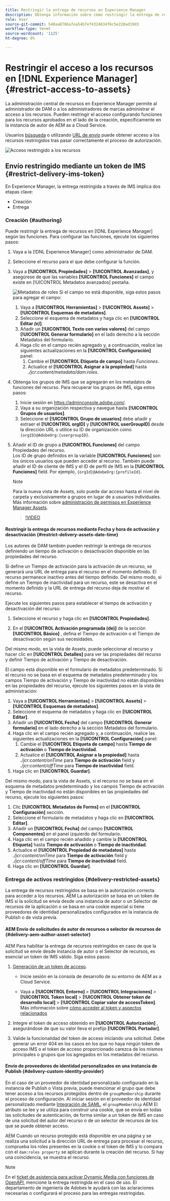 ```yaml
---
title: Restringir la entrega de recursos en Experience Manager
description: Obtenga información sobre cómo restringir la entrega de recursos en [!DNL Experience Manager].
role: User
source-git-commit: 540aa876ba7ea54b7ef4324634f6c5e220ad19d3
workflow-type: tm+mt
source-wordcount: '1125'
ht-degree: 0%

---
```


# Restringir el acceso a los recursos en [!DNL Experience Manager] {#restrict-access-to-assets}

La administración central de recursos en Experience Manager permite al administrador de DAM o a los administradores de marcas administrar el acceso a los recursos. Pueden restringir el acceso configurando funciones para los recursos aprobados en el lado de la creación, específicamente en la instancia de autor de AEM as a Cloud Service.

Usuarios [búsqueda](search-assets-api.md) o utilizando [URL de envío](deliver-assets-apis.md) puede obtener acceso a los recursos restringidos tras pasar correctamente el proceso de autorización.

![Acceso restringido a los recursos](/help/assets/assets/restricted-access.png)

## Envío restringido mediante un token de IMS {#restrict-delivery-ims-token}

En Experience Manager, la entrega restringida a través de IMS implica dos etapas clave:

* Creación
* Entrega

### Creación {#authoring}

Puede restringir la entrega de recursos en [!DNL Experience Manager] según las funciones. Para configurar las funciones, ejecute los siguientes pasos:

1. Vaya a la [!DNL Experience Manager] como administrador de DAM.
1. Seleccione el recurso para el que debe configurar la función.
1. Vaya a **[!UICONTROL Propiedades]** > **[!UICONTROL Avanzadas]**, y asegúrese de que las variables **[!UICONTROL Funciones]** el campo existe en [!UICONTROL Metadatos avanzados] pestaña.

   ![Metadatos de roles](/help/assets/assets/roles_metadata.jpg)
Si el campo no está disponible, siga estos pasos para agregar el campo:

   1. Vaya a **[!UICONTROL Herramientas]** > **[!UICONTROL Assets]** > **[!UICONTROL Esquemas de metadatos]**.
   1. Seleccione el esquema de metadatos y haga clic en **[!UICONTROL Editar _(e)_]**.
   1. Añadir un **[!UICONTROL Texto con varios valores]** del campo **[!UICONTROL Generar formulario]** en el lado derecho a la sección Metadatos del formulario.
   1. Haga clic en el campo recién agregado y, a continuación, realice las siguientes actualizaciones en la  **[!UICONTROL Configuración]** panel:
      1. Cambie el **[!UICONTROL Etiqueta de campo]** hasta _Funciones_.
      1. Actualice el **[!UICONTROL Asignar a la propiedad]** hasta _./jcr:content/metadata/dam:roles_.

1. Obtenga los grupos de IMS que se agregarán en los metadatos de funciones del recurso. Para recuperar los grupos de IMS, siga estos pasos:
   1. Inicie sesión en https://adminconsole.adobe.com/.
   1. Vaya a su organización respectiva y navegue hasta **[!UICONTROL Grupos de usuarios]**.
   1. Seleccione el **[!UICONTROL Grupo de usuarios]** debe añadir y extraer el **[!UICONTROL orgID]** y **[!UICONTROL userGroupID]** desde la dirección URL o utilice su ID de organización como `{orgID}@AdobeOrg:{usergroupID}`.

1. Añadir el ID de grupo a **[!UICONTROL Funciones]** del campo Propiedades del recurso. <br>
Los ID de grupo definidos en la variable **[!UICONTROL Funciones]** son los únicos usuarios que pueden acceder al recurso. También puede añadir el ID de cliente de IMS y el ID de perfil de IMS en la **[!UICONTROL Funciones]** field. Por ejemplo, `{orgId}@AdobeOrg:{profileId}`.

   >[!NOTE]
   >
   >Para la nueva vista de Assets, solo puede dar acceso hasta el nivel de carpeta y exclusivamente a grupos en lugar de a usuarios individuales. Más información sobre [administración de permisos en Experience Manager Assets](https://experienceleague.adobe.com/en/docs/experience-manager-assets-essentials/help/get-started-admins/folder-access/manage-permissions).

   >[!VIDEO](https://video.tv.adobe.com/v/3427429)

#### Restringir la entrega de recursos mediante Fecha y hora de activación y desactivación {#restrict-delivery-assets-date-time}

Los autores de DAM también pueden restringir la entrega de recursos definiendo un tiempo de activación o desactivación disponible en las propiedades del recurso.

Si define un Tiempo de activación para la activación de un recurso, se generará una URL de entrega para el recurso en el momento definido. El recurso permanece inactivo antes del tiempo definido. Del mismo modo, si define un Tiempo de inactividad para un recurso, este se desactiva en el momento definido y la URL de entrega del recurso deja de mostrar el recurso.

Ejecute los siguientes pasos para establecer el tiempo de activación y desactivación del recurso:

1. Seleccione el recurso y haga clic en **[!UICONTROL Propiedades]**.

1. En el **[!UICONTROL Activación programada (de)]** de la sección **[!UICONTROL Básico]** , defina el Tiempo de activación o el Tiempo de desactivación según sus necesidades.

Del mismo modo, en la vista de Assets, puede seleccionar el recurso y hacer clic en **[!UICONTROL Detalles]** para ver las propiedades del recurso y definir Tiempo de activación y Tiempo de desactivación.

El campo está disponible en el formulario de metadatos predeterminado. Si el recurso no se basa en el esquema de metadatos predeterminado y los campos Tiempo de activación y Tiempo de inactividad no están disponibles en las propiedades del recurso, ejecute los siguientes pasos en la vista de administración:

1. Vaya a **[!UICONTROL Herramientas]** > **[!UICONTROL Assets]** > **[!UICONTROL Esquemas de metadatos]**.
1. Seleccione el esquema de metadatos y haga clic en **[!UICONTROL Editar]**.
1. Añadir un **[!UICONTROL Fecha]** del campo **[!UICONTROL Generar formulario]** en el lado derecho a la sección Metadatos del formulario.
1. Haga clic en el campo recién agregado y, a continuación, realice las siguientes actualizaciones en la  **[!UICONTROL Configuración]** panel:
   1. Cambie el **[!UICONTROL Etiqueta de campo]** hasta **Tiempo de activación** o **Tiempo de inactividad**.
   1. Actualice el **[!UICONTROL Asignar a la propiedad]** hasta _./jcr:content/onTime_ para **Tiempo de activación** field y _./jcr:content/offTime_ para **Tiempo de inactividad** field.
1. Haga clic en **[!UICONTROL Guardar]**.

Del mismo modo, para la vista de Assets, si el recurso no se basa en el esquema de metadatos predeterminado y los campos Tiempo de activación y Tiempo de inactividad no están disponibles en las propiedades del recurso, ejecute los siguientes pasos:

1. Clic **[!UICONTROL Metadatos de Forms]** en el **[!UICONTROL Configuración]** sección.
1. Seleccione el formulario de metadatos y haga clic en **[!UICONTROL Editar]**.
1. Añadir un **[!UICONTROL Fecha]** del campo **[!UICONTROL Componentes]** en el panel izquierdo del formulario.
1. Haga clic en el campo recién añadido y cambie la **[!UICONTROL Etiqueta]** hasta **Tiempo de activación** o **Tiempo de inactividad**.
1. Actualice el **[!UICONTROL Propiedad de metadatos]** hasta _./jcr:content/onTime_ para **Tiempo de activación** field y _./jcr:content/offTime_ para **Tiempo de inactividad** field.
1. Haga clic en **[!UICONTROL Guardar]**.



### Entrega de activos restringidos {#delivery-restricted-assets}

La entrega de recursos restringidos se basa en la autorización correcta para acceder a los recursos. AEM La autorización se basa en un token de IMS si la solicitud se envía desde una instancia de autor o un Selector de recursos de la aplicación o se basa en una cookie especial si tiene proveedores de identidad personalizados configurados en la instancia de Publish o de vista previa.

#### AEM Envío de solicitudes de autor de recursos o selector de recursos de {#delivery-aem-author-asset-selector}

AEM Para habilitar la entrega de recursos restringidos en caso de que la solicitud se envíe desde instancia de autor o el Selector de recursos, es esencial un token de IMS válido. Siga estos pasos:

1. [Generación de un token de acceso](https://experienceleague.adobe.com/docs/experience-manager-cloud-service/content/implementing/developing/generating-access-tokens-for-server-side-apis.html?lang=en#generating-the-access-token).
   * Inicie sesión en la consola de desarrollo de su entorno de AEM as a Cloud Service.

   * Vaya a **[!UICONTROL Entorno]** > **[!UICONTROL Integraciones]** > **[!UICONTROL Token local]** > **[!UICONTROL Obtener token de desarrollo local]** > **[!UICONTROL Copiar valor de accessToken]**. Más información sobre [cómo acceder al token y aspectos relacionados](https://experienceleague.adobe.com/docs/experience-manager-cloud-service/content/implementing/developing/generating-access-tokens-for-server-side-apis.html?lang=en#generating-the-access-token)

1. Integre el token de acceso obtenido en **[!UICONTROL Autorización]** , asegurándose de que su valor lleva el prefijo **[!UICONTROL Portador]**.

1. Valide la funcionalidad del token de acceso iniciando una solicitud. Debe generar un error 404 en los casos en los que no haya ningún token de acceso IMS o el token de acceso proporcionado carezca de los mismos principales o grupos que los agregados en los metadatos del recurso.

#### Envío de proveedores de identidad personalizados en una instancia de Publish {#delivery-custom-identity-provider}

En el caso de un proveedor de identidad personalizado configurado en la instancia de Publish o Vista previa, puede mencionar el grupo que debe tener acceso a los recursos protegidos dentro de `groupMembership` durante el proceso de configuración. Al iniciar sesión en el proveedor de identidad personalizado mediante [Integración de SAML](https://experienceleague.adobe.com/en/docs/experience-manager-learn/cloud-service/authentication/saml-2-0), el `groupMembership` AEM El atributo se lee y se utiliza para construir una cookie, que se envía en todas las solicitudes de autenticación, de forma similar a un token de IMS en caso de una solicitud del autor del recurso o de un selector de recursos de los que se puede obtener acceso.

AEM Cuando un recurso protegido está disponible en una página y se realiza una solicitud a la dirección URL de entrega para procesar el recurso, comprueba los roles presentes en la cookie o el token de IMS y lo compara con el `dam:roles property` se aplican durante la creación del recurso. Si hay una coincidencia, se muestra el recurso.

>[!NOTE]
>
> En el [ticket de asistencia para activar Dynamic Media con funciones de OpenAPI](/help/assets/dynamic-media-open-apis-overview.md#how-to-enable-the-dynamic-media-with-openapi-capabilities), mencione la entrega restringida en el caso de uso. El departamento de ingeniería de Adobes le ayudará con las aclaraciones necesarias o configurará el proceso para las entregas restringidas.

